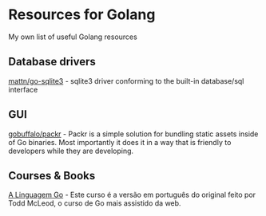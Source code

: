 # Resources for Golang

My own list of useful Golang resources
    
## Database drivers

[mattn/go-sqlite3](https://github.com/mattn/go-sqlite3) - sqlite3 driver conforming to the built-in database/sql interface

## GUI

[gobuffalo/packr](https://github.com/gobuffalo/packr) - Packr is a simple solution for bundling static assets inside of Go binaries. Most importantly it does it in a way that is friendly to developers while they are developing.

## Courses & Books

[A Linguagem Go](https://greatercommons.com/learn/golang-ptbr) - Este curso é a versão em português do original feito por Todd McLeod, o curso de Go mais assistido da web.
 
